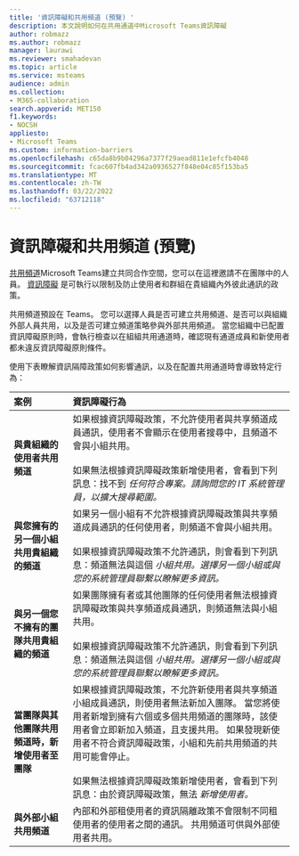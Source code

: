 ```yaml
---
title: '資訊障礙和共用頻道 (預覽) '
description: 本文說明如何在共用通道中Microsoft Teams資訊障礙
author: robmazz
ms.author: robmazz
manager: laurawi
ms.reviewer: smahadevan
ms.topic: article
ms.service: msteams
audience: admin
ms.collection:
- M365-collaboration
search.appverid: MET150
f1.keywords:
- NOCSH
appliesto:
- Microsoft Teams
ms.custom: information-barriers
ms.openlocfilehash: c65da8b9b04296a7377f29aead811e1efcfb4048
ms.sourcegitcommit: fcac607fb4ad342a0936527f848e04c85f153ba5
ms.translationtype: MT
ms.contentlocale: zh-TW
ms.lasthandoff: 03/22/2022
ms.locfileid: "63712118"
---
```

# <a name="information-barriers-and-shared-channels-preview"></a>資訊障礙和共用頻道 (預覽) 

[共用頻道](shared-channels.md)Microsoft Teams建立共同合作空間，您可以在這裡邀請不在團隊中的人員。 [資訊障礙](/microsoft-365/compliance/information-barriers) 是可執行以限制及防止使用者和群組在貴組織內外彼此通訊的政策。

共用頻道預設在 Teams。 您可以選擇人員是否可建立共用頻道、是否可以與組織外部人員共用，以及是否可建立頻道策略參與外部共用頻道。 當您組織中已配置資訊障礙原則時，會執行檢查以在組組共用通道時，確認現有通道成員和新使用者都未違反資訊障礙原則條件。

使用下表瞭解資訊隔障政策如何影響通訊，以及在配置共用通道時會導致特定行為：

|**案例**|**資訊障礙行為**|
|:-----------|:--------------------------------|
| **與貴組織的使用者共用頻道** | 如果根據資訊障礙政策，不允許使用者與共享頻道成員通訊，使用者不會顯示在使用者搜尋中，且頻道不會與小組共用。 <br><br> 如果無法根據資訊障礙政策新增使用者，會看到下列訊息：找不到 *任何符合專案。請詢問您的 IT 系統管理員，以擴大搜尋範圍。* |
| **與您擁有的另一個小組共用貴組織的頻道** | 如果另一個小組有不允許根據資訊障礙政策與共享頻道成員通訊的任何使用者，則頻道不會與小組共用。 <br><br> 如果根據資訊障礙政策不允許通訊，則會看到下列訊息：頻道無法與這個 *小組共用。選擇另一個小組或與您的系統管理員聯繫以瞭解更多資訊。* |
| **與另一個您不擁有的團隊共用貴組織的頻道** | 如果團隊擁有者或其他團隊的任何使用者無法根據資訊障礙政策與共享頻道成員通訊，則頻道無法與小組共用。 <br><br> 如果根據資訊障礙政策不允許通訊，則會看到下列訊息：頻道無法與這個 *小組共用。選擇另一個小組或與您的系統管理員聯繫以瞭解更多資訊。* |
| **當團隊與其他團隊共用頻道時，新增使用者至團隊** | 如果根據資訊障礙政策，不允許新使用者與共享頻道小組成員通訊，則使用者無法新加入團隊。 當您將使用者新增到擁有六個或多個共用頻道的團隊時，該使用者會立即新加入頻道，且支援共用。 如果發現新使用者不符合資訊障礙政策，小組和先前共用頻道的共用可能會停止。<br><br> 如果無法根據資訊障礙政策新增使用者，會看到下列訊息：由於資訊障礙政策，無法 *新增使用者。* |
| **與外部小組共用頻道** | 內部和外部租使用者的資訊隔離政策不會限制不同租使用者的使用者之間的通訊。 共用頻道可供與外部使用者共用。 |
